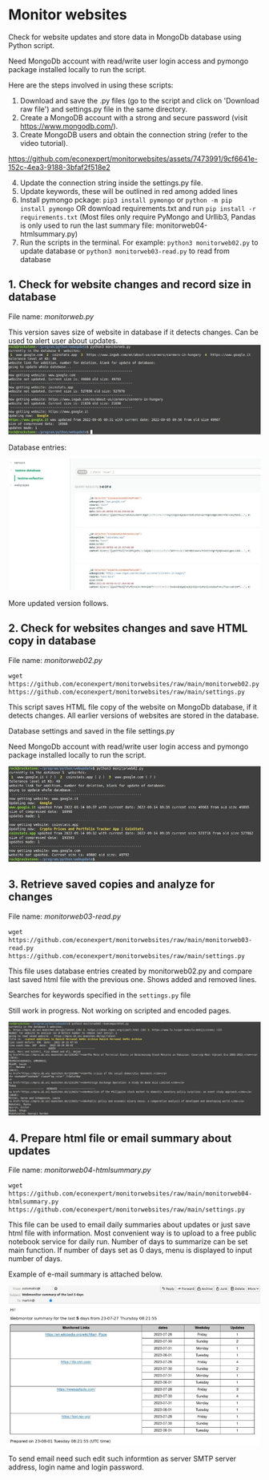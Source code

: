 # Monitor websites

Check for website updates and store data in MongoDb database using Python script.

Need MongoDb account with read/write user login access and pymongo package installed locally to run the script. 

Here are the steps involved in using these scripts:

1. Download and save the .py files (go to the script and click on 'Download raw file') and settings.py file in the same directory.
2. Create a MongoDB account with a strong and secure password (visit https://www.mongodb.com/).
3. Create MongoDB users and obtain the connection string (refer to the video tutorial).

https://github.com/econexpert/monitorwebsites/assets/7473991/9cf6641e-152c-4ea3-9188-3bfaf2f518e2

4. Update the connection string inside the settings.py file.
5. Update keywords, these will be outlined in red among added lines
6. Install pymongo pckage: ```pip3 install pymongo``` or ```python -m pip install pymongo```  OR download requirements.txt and run ```pip install -r requirements.txt``` (Most files only require PyMongo and Urllib3, Pandas is only used to run the last summary file: monitorweb04-htmlsummary.py)
7. Run the scripts in the terminal. For example: ```python3 monitorweb02.py``` to update database or ```python3 monitorweb03-read.py``` to read from database


## 1. Check for website changes and record size in database
File name: *monitorweb.py*


This version saves size of website in database if it detects changes. Can be used to alert user about updates.
![](https://github.com/econexpert/monitorwebsites/blob/main/images/monitorchanges.jpg)

Database entries: 

![](https://github.com/econexpert/monitorwebsites/blob/main/images/testme-database.jpg)

More updated version follows.    

## 2. Check for websites changes and save HTML copy in database

File name: *monitorweb02.py*     
```
wget https://github.com/econexpert/monitorwebsites/raw/main/monitorweb02.py https://github.com/econexpert/monitorwebsites/raw/main/settings.py
```

This script saves HTML file copy of the website on MongoDb database, if it detects changes. All earlier versions of websites are stored in the database.  

Database settings and saved in the file settings.py

Need MongoDb account with read/write user login access and pymongo package installed locally to run the script. 

![](https://github.com/econexpert/monitorwebsites/blob/main/images/monitorchanges02.jpg)

## 3. Retrieve saved copies and analyze for changes
File name: *monitorweb03-read.py*

```
wget https://github.com/econexpert/monitorwebsites/raw/main/monitorweb03-read.py https://github.com/econexpert/monitorwebsites/raw/main/settings.py
```

This file uses database entries created by monitorweb02.py and compare last saved html file with the previous one. Shows added and removed lines. 

Searches for keywords specified in the ```settings.py``` file

Still work in progress. Not working on scripted and encoded pages. 

![](https://github.com/econexpert/monitorwebsites/blob/main/images/monitor02readweb.jpg)

## 4. Prepare html file or email summary about updates 
File name: *monitorweb04-htmlsummary.py*

```
wget https://github.com/econexpert/monitorwebsites/raw/main/monitorweb04-htmlsummary.py https://github.com/econexpert/monitorwebsites/raw/main/settings.py
```


This file can be used to email daily summaries about updates or just save html file with information. Most convenient way is to upload to a free public notebook service for daily run. Number of days to summarize can be set main function. If number of days set as 0 days, menu is displayed to input number of days.   

Example of e-mail summary is attached below.     

![](https://github.com/econexpert/monitorwebsites/blob/main/images/monitorweb04-summary.jpg)

To send email need such edit such informtion as server SMTP server address, login name and login password.
